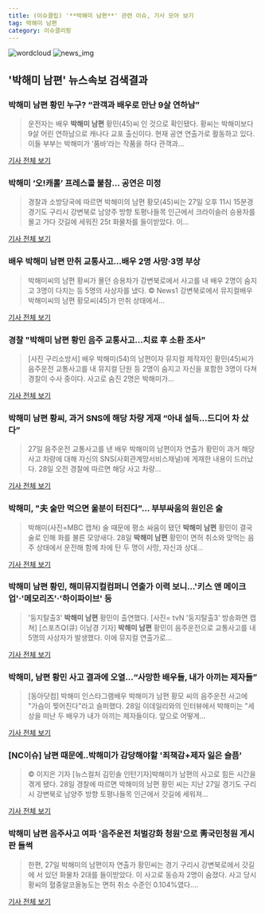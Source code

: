 ```yaml
---
title: (이슈클립) '**박해미 남편**' 관련 이슈, 기사 모아 보기
tag: 박해미 남편
category: 이슈클리핑
---
```

![wordcloud](https://s3.ap-northeast-2.amazonaws.com/lyrics101-wordcloud/2018-08-28-1535438439.png)
![news_img](https://user-images.githubusercontent.com/42597476/44507050-1206f400-a6e4-11e8-8d98-7ffbfebb353f.png)
## **'**박해미 남편**'** 뉴스속보 검색결과
### **박해미 남편** 황민 누구? “관객과 배우로 만난 9살 연하남”

>운전자는 배우 **박해미 남편** 황민(45)씨 인 것으로 확인됐다. 황씨는 박해미보다 9살 어린 연하남으로 캐나다 교포 출신이다. 현재 공연 연출가로 활동하고 있다. 이들 부부는 박해미가 ‘품바’라는 작품을 하다 관객과...

<a href="http://news.kmib.co.kr/article/view.asp?arcid=0012636544&code=61121111&cp=nv" target="_blank">기사 전체 보기</a>

### 박해미 ‘오!캐롤’ 프레스콜 불참… 공연은 미정

>경찰과 소방당국에 따르면 박해미의 남편 황모(45)씨는 27일 오후 11시 15분경 경기도 구리시 강변북로 남양주 방향 토평나들목 인근에서 크라이슬러 승용차를 몰고 가다 갓길에 세워진 25t 화물차를 들이받았다. 이...

<a href="http://www.edaily.co.kr/news/newspath.asp?newsid=02030326619311912" target="_blank">기사 전체 보기</a>

### 배우 **박해미 남편** 만취 교통사고…배우 2명 사망·3명 부상

>박해미씨의 남편 황씨가 몰던 승용차가 강변북로에서 사고를 내 배우 2명이 숨지고 3명이 다치는 등 5명의 사상자를 냈다. © News1 강변북로에서 뮤지컬배우 박해미씨의 남편 황모씨(45)가 만취 상태에서...

<a href="http://news1.kr/articles/?3410125" target="_blank">기사 전체 보기</a>

### 경찰 "**박해미 남편** 황민 음주 교통사고…치료 후 소환 조사"

>[사진 구리소방서] 배우 박해미(54)의 남편이자 뮤지컬 제작자인 황민(45)씨가 음주운전 교통사고를 내 뮤지컬 단원 등 2명이 숨지고 자신을 포함한 3명이 다쳐 경찰이 수사 중이다. 사고로 숨진 2명은 박해미가...

<a href="http://news.joins.com/article/olink/22513299" target="_blank">기사 전체 보기</a>

### **박해미 남편** 황씨, 과거 SNS에 해당 차량 게재 “아내 설득…드디어 차 샀다”

>27일 음주운전 교통사고를 낸 배우 박해미의 남편이자 연출가 황민이 과거 해당 사고 차량에 대해 자신의 SNS(사회관계망서비스채널)에 게재한 내용이 드러났다. 28일 오전 경찰에 따르면 해당 사고 차량...

<a href="http://sports.khan.co.kr/news/sk_index.html?art_id=201808281218003&sec_id=540101&pt=nv" target="_blank">기사 전체 보기</a>

### 박해미, "夫 술만 먹으면 울분이 터진다"… 부부싸움의 원인은 술

>박해미(사진=MBC 캡쳐) 술 때문에 평소 싸움이 됐던 **박해미 남편** 황민이 결국 술로 인해 화를 불른 모양새다.   28일 **박해미 남편** 황민이 면허 취소와 맞먹는 음주 상태에서 운전해 함께 차에 탄 두 명이 사망, 자신과 상대...

<a href="http://www.gnmaeil.com/news/articleView.html?idxno=381246" target="_blank">기사 전체 보기</a>

### **박해미 남편** 황민, 해미뮤지컬컴퍼니 연출가 이력 보니...'키스 앤 메이크업'·'메모리즈'·'하이파이브' 등

>'둥지탈출3' **박해미 남편** 황민이 출연했다. [사진= tvN '둥지탈출3' 방송화면 캡쳐] [스포츠Q(큐) 이남경 기자]  **박해미 남편** 황민이 음주운전으로 교통사고를 내 5명의 사상자가 발생했다.  이에 뮤지컬 연출가로...

<a href="http://www.sportsq.co.kr/news/articleView.html?idxno=300399" target="_blank">기사 전체 보기</a>

### 박해미, 남편 황민 사고 결과에 오열…“사망한 배우들, 내가 아끼는 제자들”

>[동아닷컴] 박해미 인스타그램배우 박해미가 남편 황모 씨의 음주운전 사고에 "가슴이 찢어진다"라고 슬퍼했다. 28일 이데일리와의 인터뷰에서 박해미는 "세상을 떠난 두 배우가 내가 아끼는 제자들이다. 앞으로 어떻게...

<a href="http://news.donga.com/3/all/20180828/91711213/2" target="_blank">기사 전체 보기</a>

### [NC이슈] 남편 때문에‥박해미가 감당해야할 '죄책감+제자 잃은 슬픔'

>© 이지은 기자 [뉴스컬처 김민솔 인턴기자]박해미가 남편의 사고로 힘든 시간을 겪게 됐다. 28일 경찰에 따르면 박해미의 남편 황민 씨는 지난 27일 경기도 구리시 강변북로 남양주 방향 토평나들목 인근에서 갓길에 세워져...

<a href="http://www.newsculture.tv/sub_read.html?uid=139226&section=sc227" target="_blank">기사 전체 보기</a>

### **박해미 남편** 음주사고 여파 '음주운전 처벌강화 청원'으로 靑국민청원 게시판 들썩

>한편, 27일 박해미의 남편이자 연출가 황민씨는 경기 구리시 강변북로에서 갓길에 서 있던 화물차 2대를 들이받았다. 이 사고로 동승자 2명이 숨졌다. 사고 당시 황씨의 혈중알코올농도는 면허 취소 수준인 0.104%였다....

<a href="http://www.sedaily.com/NewsView/1S3JBM7KMZ" target="_blank">기사 전체 보기</a>


